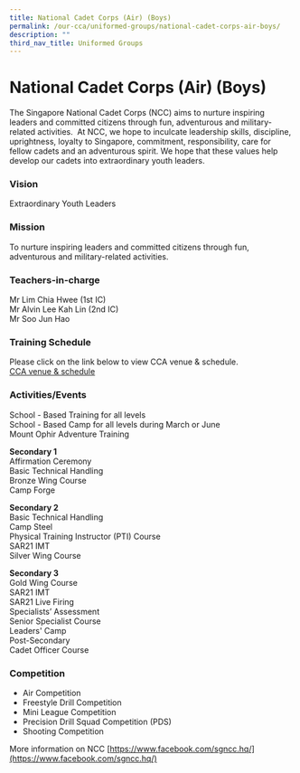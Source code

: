 ```yaml
---
title: National Cadet Corps (Air) (Boys)
permalink: /our-cca/uniformed-groups/national-cadet-corps-air-boys/
description: ""
third_nav_title: Uniformed Groups
---
```

# **National Cadet Corps (Air) (Boys)**

The Singapore National Cadet Corps (NCC) aims to nurture inspiring leaders and committed citizens through fun, adventurous and military-related activities.  At NCC, we hope to inculcate leadership skills, discipline, uprightness, loyalty to Singapore, commitment, responsibility, care for fellow cadets and an adventurous spirit. We hope that these values help develop our cadets into extraordinary youth leaders.

### Vision
Extraordinary Youth Leaders

### Mission
To nurture inspiring leaders and committed citizens through fun, adventurous and military-related activities.

### Teachers-in-charge
Mr Lim Chia Hwee (1st IC)  
Mr Alvin Lee Kah Lin (2nd IC)   
Mr Soo Jun Hao  

### Training Schedule

Please click on the link below to view CCA venue & schedule.   
[CCA venue & schedule](/useful-links/parents/cca-venue-n-schedule)

### Activities/Events

School - Based Training for all levels   
School - Based Camp for all levels during March or June   
Mount Ophir Adventure Training

**Secondary 1**  
Affirmation Ceremony   
Basic Technical Handling  
Bronze Wing Course   
Camp Forge

**Secondary 2**  
Basic Technical Handling   
Camp Steel   
Physical Training Instructor (PTI) Course   
SAR21 IMT  
Silver Wing Course

**Secondary 3**   
Gold Wing Course   
SAR21 IMT   
SAR21 Live Firing   
Specialists’ Assessment   
Senior Specialist Course  
Leaders' Camp   
Post-Secondary   
Cadet Officer Course

### Competition

*   Air Competition
*   Freestyle Drill Competition
*   Mini League Competition
*   Precision Drill Squad Competition (PDS)
*   Shooting Competition

More information on NCC
[https://www.facebook.com/sgncc.hq/](https://www.facebook.com/sgncc.hq/)